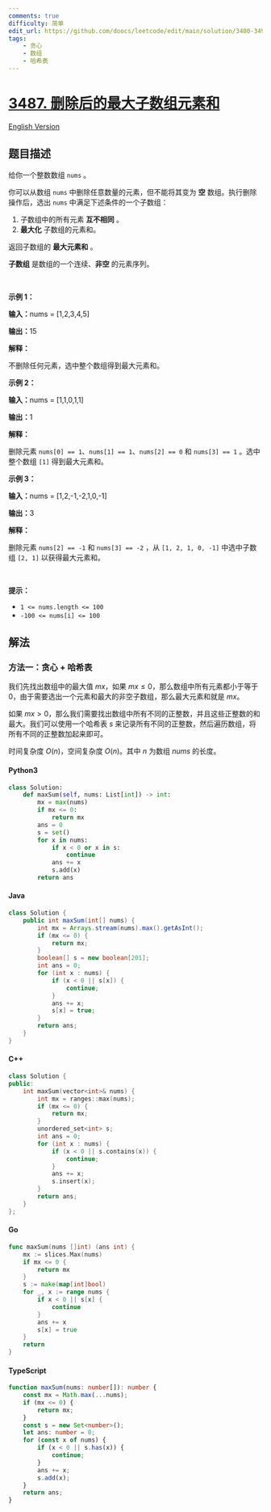 ```yaml
---
comments: true
difficulty: 简单
edit_url: https://github.com/doocs/leetcode/edit/main/solution/3400-3499/3487.Maximum%20Unique%20Subarray%20Sum%20After%20Deletion/README.md
tags:
    - 贪心
    - 数组
    - 哈希表
---
```


<!-- problem:start -->

# [3487. 删除后的最大子数组元素和](https://leetcode.cn/problems/maximum-unique-subarray-sum-after-deletion)

[English Version](/solution/3400-3499/3487.Maximum%20Unique%20Subarray%20Sum%20After%20Deletion/README_EN.md)

## 题目描述

<!-- description:start -->

<p>给你一个整数数组&nbsp;<code>nums</code>&nbsp;。</p>

<p>你可以从数组 <code>nums</code> 中删除任意数量的元素，但不能将其变为 <strong>空</strong> 数组。执行删除操作后，选出&nbsp;<code>nums</code>&nbsp;中满足下述条件的一个子数组：</p>

<ol>
	<li>子数组中的所有元素 <strong>互不相同</strong> 。</li>
	<li><strong>最大化</strong> 子数组的元素和。</li>
</ol>

<p>返回子数组的 <strong>最大元素和</strong> 。</p>
<strong>子数组</strong> 是数组的一个连续、<strong>非空</strong> 的元素序列。

<p>&nbsp;</p>

<p><b>示例 1：</b></p>

<div class="example-block">
<p><span class="example-io"><b>输入：</b>nums = [1,2,3,4,5]</span></p>

<p><span class="example-io"><b>输出：</b>15</span></p>

<p><b>解释：</b></p>

<p>不删除任何元素，选中整个数组得到最大元素和。</p>
</div>

<p><b>示例 2：</b></p>

<div class="example-block">
<p><span class="example-io"><b>输入：</b></span><span class="example-io">nums = [1,1,0,1,1]</span></p>

<p><span class="example-io"><b>输出：</b></span>1</p>

<p><b>解释：</b></p>

<p>删除元素&nbsp;<code>nums[0] == 1</code>、<code>nums[1] == 1</code>、<code>nums[2] == 0</code>&nbsp;和&nbsp;<code>nums[3] == 1</code>&nbsp;。选中整个数组&nbsp;<code>[1]</code>&nbsp;得到最大元素和。</p>
</div>

<p><b>示例 3：</b></p>

<div class="example-block">
<p><span class="example-io"><b>输入：</b></span><span class="example-io">nums = [1,2,-1,-2,1,0,-1]</span></p>

<p><span class="example-io"><b>输出：</b></span>3</p>

<p><b>解释：</b></p>

<p>删除元素&nbsp;<code>nums[2] == -1</code>&nbsp;和&nbsp;<code>nums[3] == -2</code>&nbsp;，从&nbsp;<code>[1, 2, 1, 0, -1]</code>&nbsp;中选中子数组&nbsp;<code>[2, 1]</code>&nbsp;以获得最大元素和。</p>
</div>

<p>&nbsp;</p>

<p><b>提示：</b></p>

<ul>
	<li><code>1 &lt;= nums.length &lt;= 100</code></li>
	<li><code>-100 &lt;= nums[i] &lt;= 100</code></li>
</ul>

<!-- description:end -->

## 解法

<!-- solution:start -->

### 方法一：贪心 + 哈希表

我们先找出数组中的最大值 $\textit{mx}$，如果 $\textit{mx} \leq 0$，那么数组中所有元素都小于等于 $0$，由于需要选出一个元素和最大的非空子数组，那么最大元素和就是 $\textit{mx}$。

如果 $\textit{mx} > 0$，那么我们需要找出数组中所有不同的正整数，并且这些正整数的和最大。我们可以使用一个哈希表 $\textit{s}$ 来记录所有不同的正整数，然后遍历数组，将所有不同的正整数加起来即可。

时间复杂度 $O(n)$，空间复杂度 $O(n)$。其中 $n$ 为数组 $\textit{nums}$ 的长度。

<!-- tabs:start -->

#### Python3

```python
class Solution:
    def maxSum(self, nums: List[int]) -> int:
        mx = max(nums)
        if mx <= 0:
            return mx
        ans = 0
        s = set()
        for x in nums:
            if x < 0 or x in s:
                continue
            ans += x
            s.add(x)
        return ans
```

#### Java

```java
class Solution {
    public int maxSum(int[] nums) {
        int mx = Arrays.stream(nums).max().getAsInt();
        if (mx <= 0) {
            return mx;
        }
        boolean[] s = new boolean[201];
        int ans = 0;
        for (int x : nums) {
            if (x < 0 || s[x]) {
                continue;
            }
            ans += x;
            s[x] = true;
        }
        return ans;
    }
}
```

#### C++

```cpp
class Solution {
public:
    int maxSum(vector<int>& nums) {
        int mx = ranges::max(nums);
        if (mx <= 0) {
            return mx;
        }
        unordered_set<int> s;
        int ans = 0;
        for (int x : nums) {
            if (x < 0 || s.contains(x)) {
                continue;
            }
            ans += x;
            s.insert(x);
        }
        return ans;
    }
};
```

#### Go

```go
func maxSum(nums []int) (ans int) {
	mx := slices.Max(nums)
	if mx <= 0 {
		return mx
	}
	s := make(map[int]bool)
	for _, x := range nums {
		if x < 0 || s[x] {
			continue
		}
		ans += x
		s[x] = true
	}
	return
}
```

#### TypeScript

```ts
function maxSum(nums: number[]): number {
    const mx = Math.max(...nums);
    if (mx <= 0) {
        return mx;
    }
    const s = new Set<number>();
    let ans: number = 0;
    for (const x of nums) {
        if (x < 0 || s.has(x)) {
            continue;
        }
        ans += x;
        s.add(x);
    }
    return ans;
}
```

<!-- tabs:end -->

<!-- solution:end -->

<!-- problem:end -->
